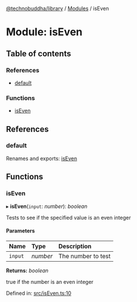 [@technobuddha/library](../../README.md) / [Modules](../Modules.md) / isEven

# Module: isEven

## Table of contents

### References

- [default](iseven.md#default)

### Functions

- [isEven](iseven.md#iseven)

## References

### default

Renames and exports: [isEven](iseven.md#iseven)

## Functions

### isEven

▸ **isEven**(`input`: *number*): *boolean*

Tests to see if the specified value is an even integer

#### Parameters

| Name | Type | Description |
| :------ | :------ | :------ |
| `input` | *number* | The number to test |

**Returns:** *boolean*

true if the number is an even integer

Defined in: [src/isEven.ts:10](https://github.com/technobuddha/hill.software/blob/65b5e5d/packages/library/src/isEven.ts#L10)
